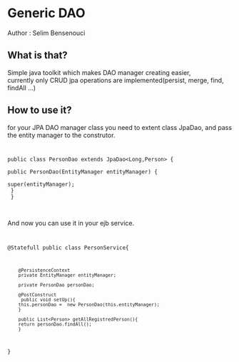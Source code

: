 Generic DAO
=============

Author : Selim Bensenouci

What is that?
--------------

Simple java toolkit which makes DAO manager creating easier,<br/>
currently only CRUD jpa operations are implemented(persist, merge, find, findAll ...)

How to use it?
--------------

for your JPA DAO manager class you need to extent class JpaDao, and pass the entity manager to the construtor.
<br/>
<code>

public class PersonDao extends JpaDao<Long,Person> {
<br/>
public PersonDao(EntityManager entityManager) {
<br/>
        super(entityManager);
        <br/>
    }<br/>
}

</code> 


<br/>
And now you can use it in your ejb service.
<br/>

<code>

@Statefull
public class PersonService{

        @PersistenceContext
        private EntityManager entityManager;
    
        private PersonDao personDao; 
    
        @PostConstruct
         public void setUp(){
        this.personDao =  new PersonDao(this.entityManager);
        }
        
        public List<Person> getAllRegistredPerson(){
        return personDao.findAll();
        }
}

</code> 
<br/>



